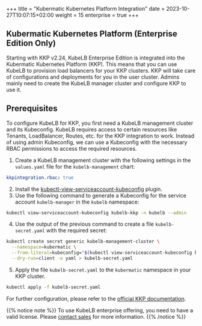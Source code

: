 +++
title = "Kubermatic Kubernetes Platform Integration"
date = 2023-10-27T10:07:15+02:00
weight = 15
enterprise = true
+++

## Kubermatic Kubernetes Platform (Enterprise Edition Only)

Starting with KKP v2.24, KubeLB Enterprise Edition is integrated into the Kubermatic Kubernetes Platform (KKP). This means that you can use KubeLB to provision load balancers for your KKP clusters. KKP will take care of configurations and deployments for you in the user cluster. Admins mainly need to create the KubeLB manager cluster and configure KKP to use it.

## Prerequisites

To configure KubeLB for KKP, you first need a KubeLB management cluster and its Kubeconfig. KubeLB requires access to certain resources like Tenants, LoadBalancer, Routes, etc. for the KKP integration to work. Instead of using admin Kubeconfig, we can use a Kubeconfig with the necessary RBAC permissions to access the required resources.

1. Create a KubeLB management cluster with the following settings in the `values.yaml` file for the `kubelb-management` chart:

```yaml
kkpintegration.rbac: true
```

2. Install the [kubectl-view-serviceaccount-kubeconfig](https://github.com/superbrothers/kubectl-view-serviceaccount-kubeconfig-plugin?tab=readme-ov-file#install-the-plugin) plugin.
3. Use the following command to generate a Kubeconfig for the service account `kubelb-manager` in the `kubelb` namespace:

```bash
kubectl view-serviceaccount-kubeconfig kubelb-kkp -n kubelb --admin
```

4. Use the output of the previous command to create a file `kubelb-secret.yaml` with the required secret:

```bash
kubectl create secret generic kubelb-management-cluster \
  --namespace=kubermatic \
  --from-literal=kubeconfig="$(kubectl view-serviceaccount-kubeconfig kubelb-kkp -n kubelb --admin)" \
  --dry-run=client -o yaml > kubelb-secret.yaml
```

5. Apply the file `kubelb-secret.yaml` to the `kubermatic` namespace in your KKP cluster.

```bash
kubectl apply -f kubelb-secret.yaml
```

For further configuration, please refer to the [official KKP documentation](https://docs.kubermatic.com/kubermatic/latest/tutorials-howtos/kubelb).

{{% notice note %}}
To use KubeLB enterprise offering, you need to have a valid license. Please [contact sales](mailto:sales@kubermatic.com) for more information.
{{% /notice %}}
